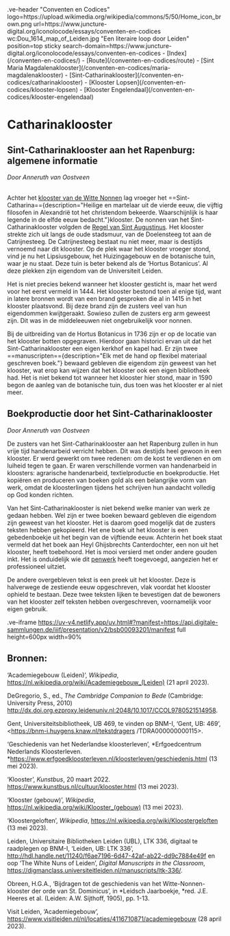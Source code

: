 <link rel="stylesheet" href="https://fonts.googleapis.com/css?family=Trirong">
<style>
    @import url('https://fonts.googleapis.com/css2?family=Cardo&family=Caudex&family=Marck+Script&display=swap');
    #juncture ve-header {font-family: 'Caudex'}
    #juncture h1 {font-family: 'Caudex'}
    #juncture h2 {font-family: 'Caudex'}
    #juncture h3 {font-family: 'Caudex'}
    #juncture a:link { color: brown; text-decoration: underline; }
</style>
.ve-header "Conventen en Codices" logo=https://upload.wikimedia.org/wikipedia/commons/5/50/Home_icon_brown.png url=https://www.juncture-digital.org/iconolocode/essays/conventen-en-codices wc:Dou_1614_map_of_Leiden.jpg "Een literaire loop door Leiden" position=top sticky search-domain=https://www.juncture-digital.org/iconolocode/essays/conventen-en-codices 
    - [Index](/conventen-en-codices/)
    - [Route](/conventen-en-codices/route)
    - [Sint Maria Magdalenaklooster](/conventen-en-codices/maria-magdalenaklooster)
    - [Sint-Catharinaklooster](/conventen-en-codices/catharinaklooster)
    - [Klooster Lopsen](/conventen-en-codices/klooster-lopsen)
    - [Klooster Engelendaal](/conventen-en-codices/klooster-engelendaal)
    
# Catharinaklooster

## Sint-Catharinaklooster aan het Rapenburg: algemene informatie
*Door Anneruth van Oostveen*
<br><br>

Achter het [klooster van de Witte Nonnen](https://www.juncture-digital.org/iconolocode/essays/conventen-en-codices/maria-magdalenaklooster) lag vroeger het ==Sint-Catharina=={description="Heilige en martelaar uit de vierde eeuw, die vijftig filosofen in Alexandrië tot het christendom bekeerde. Waarschijnlijk is haar legende in de elfde eeuw bedacht."}klooster. De nonnen van het Sint-Catharinaklooster volgden de [Regel van Sint Augustinus](https://www.juncture-digital.org/iconolocode/essays/conventen-en-codices/orde-augustinus). Het klooster strekte zich uit langs de oude stadsmuur, van de Doelensteeg tot aan de Catrijnesteeg. De Catrijnesteeg bestaat nu niet meer, maar is destijds vernoemd naar dit klooster. Op de plek waar het klooster vroeger stond, vind je nu het Lipsiusgebouw, het Huizingagebouw en de botanische tuin, waar je nu staat. Deze tuin is beter bekend als de ‘Hortus Botanicus’. Al deze plekken zijn eigendom van de Universiteit Leiden. 

Het is niet precies bekend wanneer het klooster gesticht is, maar het werd voor het eerst vermeld in 1444. Het klooster bestond toen al enige tijd, want in latere bronnen wordt van een brand gesproken die al in 1415 in het klooster plaatsvond. Bij deze brand zijn de zusters veel van hun eigendommen kwijtgeraakt. Sowieso zullen de zusters erg arm geweest zijn. Dit was in de middeleeuwen niet ongebruikelijk voor nonnen. 

Bij de uitbreiding van de Hortus Botanicus in 1736 zijn er op de locatie van het klooster botten opgegraven. Hierdoor gaan historici ervan uit dat het Sint-Catharinaklooster een eigen kerkhof en kapel had. Er zijn twee ==manuscripten=={description="Elk met de hand op flexibel materiaal geschreven boek."} bewaard gebleven die eigendom zijn geweest van het klooster, wat erop kan wijzen dat het klooster ook een eigen bibliotheek had. Het is niet bekend tot wanneer het klooster hier stond, maar in 1590 begon de aanleg van de botanische tuin, dus toen was het klooster er al niet meer.

## Boekproductie door het Sint-Catharinaklooster
*Door Anneruth van Oostveen*

De zusters van het Sint-Catharinaklooster aan het Rapenburg zullen in hun vrije tijd handenarbeid verricht hebben. Dit was destijds heel gewoon in een klooster. Er werd gewerkt om twee redenen: om de kost te verdienen en om luiheid tegen te gaan. Er waren verschillende vormen van handenarbeid in kloosters: agrarische handenarbeid, textielproductie en boekproductie. Het kopiëren en produceren van boeken gold als een belangrijke vorm van werk, omdat de kloosterlingen tijdens het schrijven hun aandacht volledig op God konden richten.

Van het Sint-Catharinaklooster is niet bekend welke manier van werk ze gedaan hebben. Wel zijn er twee boeken bewaard gebleven die eigendom zijn geweest van het klooster. Het is daarom goed mogelijk dat de zusters teksten hebben gekopieerd. Het ene boek uit het klooster is een gebedenboekje uit het begin van de vijftiende eeuw. Achterin het boek staat vermeld dat het boek aan Heyl Ghijsbrechts Canterdochter, een non uit het klooster, heeft toebehoord. Het is mooi versierd met onder andere gouden inkt. Het is onduidelijk wie dit [penwerk](https://www.juncture-digital.org/iconolocode/essays/conventen-en-codices/penwerk) heeft toegevoegd, aangezien het er professioneel uitziet.
    
De andere overgebleven tekst is een preek uit het klooster. Deze is halverwege de zestiende eeuw opgeschreven, vlak voordat het klooster ophield te bestaan. Deze twee teksten lijken te bevestigen dat de bewoners van het klooster zelf teksten hebben overgeschreven, voornamelijk voor eigen gebruik. 

.ve-iframe https://uv-v4.netlify.app/uv.html#?manifest=https://api.digitale-sammlungen.de/iiif/presentation/v2/bsb00093201/manifest full height=600px width=90%

## Bronnen:

‘Academiegebouw (Leiden)’, *Wikipedia*, 								<https://nl.wikipedia.org/wiki/Academiegebouw_(Leiden)> (21 april 2023).

DeGregorio, S., ed., *The Cambridge Companion to Bede* (Cambridge: University Press, 		2010) <http://dx.doi.org.ezproxy.leidenuniv.nl:2048/10.1017/CCOL9780521514958>. 

Gent, Universiteitsbibliotheek, UB 469, te vinden op BNM-I, ‘Gent, UB: 469’, 			<https://bnm-i.huygens.knaw.nl/tekstdragers /TDRA000000000115>.

‘Geschiedenis van het Nederlandse kloosterleven’, *Erfgoedcentrum Nederlands Kloosterleven. *<https://www.erfgoedkloosterleven.nl/kloosterleven/geschiedenis.html> (13 mei 2023). 

‘Klooster’, *Kunstbus*, 20 maart 2022. <https://www.kunstbus.nl/cultuur/klooster.html> (13 	mei 2023). 

‘Klooster (gebouw)’, *Wikipedia*, <https://nl.wikipedia.org/wiki/Klooster_(gebouw)> (13 mei 	2023). 

‘Kloostergeloften’, *Wikipedia*, <https://nl.wikipedia.org/wiki/Kloostergeloften> (13 mei 		2023).

Leiden, Universitaire Bibliotheken Leiden (UBL), LTK 336, digitaal te raadplegen op BNM-I, ‘Leiden, UB: LTK 336’,		<http://hdl.handle.net/11240/f6ae7196-6d47-42af-ab22-dd9c7884e49f> en oop ‘The White Nuns of Leiden’, *Digital Manuscripts in the Classroom*, <https://digmanclass.universiteitleiden.nl/manuscripts/ltk-336/>.

Obreen, H.G.A., ‘Bijdragen tot de geschiedenis van het Witte-Nonnen-klooster der orde van 	St. Dominicus’, in *Leidsch Jaarboekje, *red. J.E. Heeres et al. (Leiden: A.W. Sijthoff, 	1905), pp. 1-13.

Visit Leiden, ‘Academiegebouw’, <https://www.visitleiden.nl/nl/locaties/4116710871/academiegebouw> (28 april 		2023).
